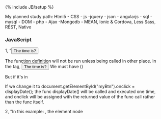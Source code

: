﻿---
layout: post
category : posts
tagline: ""
tags : [MEAN, Web, study]
---
{% include JB/setup %}


My planned study path: Html5 - CSS - js -jquery - json - angularjs - sql - mysql - DOM - php - Ajax -Mongodb - MEAN, Ionic & Cordova, Less Sass, REST, Native
 




### JavaScript
1, “<button onclick="displayDate()">The time is?</button>

<script>
function displayDate() {
    document.getElementById("demo").innerHTML = Date();
}
</script>


The function definition will not be run unless being called in other place.
In the tag,
<button onclick="displayDate()">The time is?</button> We must have ()

But if it's in <script> like this, we couldn't have (),
<script>
document.getElementById("myBtn").onclick = displayDate;

function displayDate() {
    document.getElementById("demo").innerHTML = Date();
}
</script>

If we change it to document.getElementById("myBtn").onclick = displayDate(); 
the func displayDate() will be called and executed one time, and onclick will be assigned with the returned value of the func call rather than the func itself.

2, ”In this example: <title>DOM Tutorial</title>, the element node <title> does not contain text. It contains a text node with the value "DOM Tutorial".

The value of the text node can be accessed by the node's innerHTML property, or the nodeValue.

3, child.parentNode.removeChild(child);
